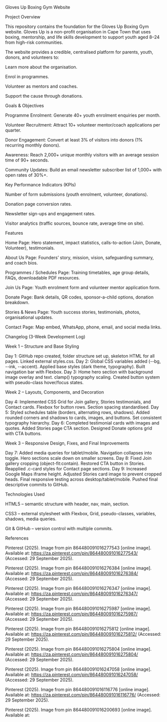 Gloves Up Boxing Gym Website 

Project Overview 

This repository contains the foundation for the Gloves Up Boxing Gym website. Gloves Up is a non-profit organisation in Cape Town that uses boxing, mentorship, and life skills development to support youth aged 8–24 from high-risk communities. 

The website provides a credible, centralised platform for parents, youth, donors, and volunteers to: 

Learn more about the organisation. 

Enrol in programmes. 

Volunteer as mentors and coaches. 

Support the cause through donations. 

 

Goals & Objectives 

Programme Enrolment: Generate 40+ youth enrolment enquiries per month. 

Volunteer Recruitment: Attract 10+ volunteer mentor/coach applications per quarter. 

Donor Engagement: Convert at least 3% of visitors into donors (1% recurring monthly donors). 

Awareness: Reach 2,000+ unique monthly visitors with an average session time of 90+ seconds. 

Community Updates: Build an email newsletter subscriber list of 1,000+ with open rates of 30%+. 

 

Key Performance Indicators (KPIs) 

Number of form submissions (youth enrolment, volunteer, donations). 

Donation page conversion rates. 

Newsletter sign-ups and engagement rates. 

Visitor analytics (traffic sources, bounce rate, average time on site). 

 

Features 

Home Page: Hero statement, impact statistics, calls-to-action (Join, Donate, Volunteer), testimonials. 

About Us Page: Founders’ story, mission, vision, safeguarding summary, and coach bios. 

Programmes / Schedules Page: Training timetables, age group details, FAQs, downloadable PDF resources. 

Join Us Page: Youth enrolment form and volunteer mentor application form. 

Donate Page: Bank details, QR codes, sponsor-a-child options, donation breakdown. 

Stories & News Page: Youth success stories, testimonials, photos, organisational updates. 

Contact Page: Map embed, WhatsApp, phone, email, and social media links. 

 

Changelog (3-Week Development Log) 

Week 1 – Structure and Base Styling 

Day 1: GitHub repo created, folder structure set up, skeleton HTML for all pages. Linked external styles.css. 
Day 2: Global CSS variables added (--bg, --ink, --accent). Applied base styles (dark theme, typography). Built navigation bar with Flexbox. 
Day 3: Home hero section with background image overlay and text. clamp() typography scaling. Created button system with pseudo-class hover/focus states. 

Week 2 – Layouts, Components, and Decoration 

Day 4: Implemented CSS Grid for Join gallery, Stories testimonials, and Contact cards. Flexbox for button rows. Section spacing standardised. 
Day 5: Styled schedules table (borders, alternating rows, shadows). Added rounded corners and shadows to cards, images, and buttons. Set consistent typography hierarchy. 
Day 6: Completed testimonial cards with images and quotes. Added Stories page CTA section. Designed Donate options grid with CTA buttons. 

Week 3 – Responsive Design, Fixes, and Final Improvements 

Day 7: Added media queries for tablet/mobile. Navigation collapses into toggle. Hero sections scale down on smaller screens. 
Day 8: Fixed Join gallery cropping (object-fit:contain). Restored CTA button in Stories. Reapplied .c-card styles for Contact page sections. 
Day 9: Increased Google Maps iframe height. Adjusted Stories card image to prevent cropped heads. Final responsive testing across desktop/tablet/mobile. Pushed final descriptive commits to GitHub. 

 

Technologies Used 

HTML5 – semantic structure with header, nav, main, section. 

CSS3 – external stylesheet with Flexbox, Grid, pseudo-classes, variables, shadows, media queries. 

Git & GitHub – version control with multiple commits. 

 

References 

Pinterest (2025). Image from pin 864480091016277543 [online image]. Available at: https://za.pinterest.com/pin/864480091016277543/ (Accessed: 29 September 2025). 

Pinterest (2025). Image from pin 864480091016276384 [online image]. Available at: https://za.pinterest.com/pin/864480091016276384/ (Accessed: 29 September 2025). 

Pinterest (2025). Image from pin 864480091016276347 [online image]. Available at: https://za.pinterest.com/pin/864480091016276347/ (Accessed: 29 September 2025). 

Pinterest (2025). Image from pin 864480091016275987 [online image]. Available at: https://za.pinterest.com/pin/864480091016275987/ (Accessed: 29 September 2025). 

Pinterest (2025). Image from pin 864480091016275812 [online image]. Available at: https://za.pinterest.com/pin/864480091016275812/ (Accessed: 29 September 2025). 

Pinterest (2025). Image from pin 864480091016275804 [online image]. Available at: https://za.pinterest.com/pin/864480091016275804/ (Accessed: 29 September 2025). 

Pinterest (2025). Image from pin 864480091016247058 [online image]. Available at: https://za.pinterest.com/pin/864480091016247058/ (Accessed: 29 September 2025). 

Pinterest (2025). Image from pin 864480091016116776 [online image]. Available at: https://za.pinterest.com/pin/864480091016116776/ (Accessed: 29 September 2025). 

Pinterest (2025). Image from pin 864480091016200693 [online image]. Available at:
